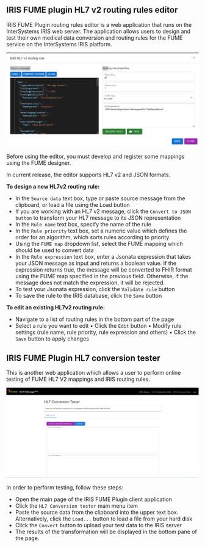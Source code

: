 ## IRIS FUME plugin HL7 v2 routing rules editor

IRIS FUME Plugin routing rules editor is a web application that runs on the InterSystems IRIS web server. The application allows users to design and test their own medical data conversion and routing rules for the FUME service on the InterSystems IRIS platform.

![IRIS FUME plugin routing rules editor](img/routing-rules-editor.png)
 
Before using the editor, you must develop and register some mappings using the FUME designer. 

In current release, the editor supports HL7 v2 and JSON formats.

**To design a new HL7v2 routing rule:**

* In the `Source data` text box, type or paste source message from the clipboard, or load a file using the Load button
* If you are working with an HL7 v2 message, click the `Convert to JSON button` to transform your HL7 message to its JSON representation
* In the `Rule name` text box, specify the name of the rule
* In the `Rule priority` text box, set a numeric value which defines the order for an algorithm, which sorts rules according to priority.
* Using the `FUME map` dropdown list, select the FUME mapping which should be used to convert data
* In the `Rule expression` text box, enter a Jsonata expression that takes your JSON message as input and returns a boolean value. If the expression returns true, the message will be converted to FHIR format using the FUME map specified in the previous field. Otherwise, if the message does not match the expression, it will be rejected. 
* To test your Jsonata expression, click the `Validate rule` button
* To save the rule to the IRIS database, click the `Save` button
 
**To edit an existing HL7v2 routing rule:**

* Navigate to a list of routing rules in the bottom part of the page
* Select a rule you want to edit
•	Click the `Edit` button
•	Modify rule settings (rule name, rule priority, rule expression and others)
•	Click the `Save` button to apply changes

## IRIS FUME Plugin HL7 conversion tester

This is another web application which allows a user to perform online testing of FUME HL7 V2 mappings and IRIS routing rules.

![Alt text](img/conversion-tester.png)
 
In order to perform testing, follow these steps:
* Open the main page of the IRIS FUME Plugin client application
* Click the `HL7 Conversion tester` main menu item
* Paste the source data from the clipboard into the upper text box. Alternatively, click the `Load...` button to load a file from your hard disk
* Click the `Convert` button to upload your test data to the IRIS server
* The results of the transformation will be displayed in the bottom pane of the page.
